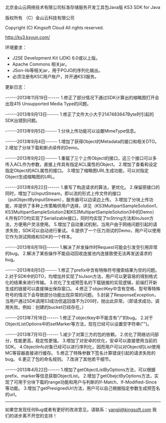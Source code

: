 北京金山云网络技术有限公司标准存储服务开发工具包Java版
KS3 SDK for Java

版权所有 （C）金山云科技有限公司

Copyright (C) Kingsoft Cloud
All rights reserved.

http://ks3.ksyun.com/

环境要求：
- J2SE Development Kit (JDK) 6.0或以上版。
- Apache Commons 相关jar。
- JSon-lib等相关jar，用于POJO的序列化输出。
- 必须注册有KSC用户账户，并开通KS3服务。


更新日志：

------2013年11月19日------
1.修正了部分情况下通过SDK计算出的缩略图打开会出现415 Unsupported Media Type的问题。

------2013年9月13日------
1.修正了文件大小大于2147483647Byte时引起的SDK出错到问题。

------2013年9月5日------
1.分块上传功能可以设置MimeType信息。

------2013年9月4日------
1.增加了获得Object的Metadata的接口和相关DTO。
2.增加了分块下载和断点续传的Demo。

------2013年9月2日------
1.重载了三个上传Object的接口，这三个接口可以多传入ACL作为参数，直接上传具有指定ACL属性的Object。
2.增加了查看和设定指定Object的ACL属性的接口。
3.增加了缩略图URL生成功能，可以对指定Object生成缩略图的URL。

------2013年8月22日------
1.重写了构造请求的算法，更优化。
2.保留原接口的同时，增加了以InputStream，即以流的形式上传文件的接口（putObjectByInputStream），服务器可以边读边上传。
3.增加了分块上传功能，并提供了多种上传策略供用户选择，详见（KS3MultipartSampleSolution1、KS3MultipartSampleSolution2和KS3MultipartSampleSolution3中的Demo）
4.所有DTO均实现了Serializable接口，同时均实现了toString方法和toJson方法，方便用户灵活使用。
5.增加了自动重试机制，当用户由于网络问题引起的请求失败，SDK可以自动进行重试。
6.提供了一个压力测试的Demo，用户可以使用它作为测试网络和SDK的一个样本。

------2013年8月19日------
1.解决了并发操作时Request可能会引发空引用异常的bug。
2.解决了某些操作不能自动回收连接池内连接致使无法再发送请求的bug。

------2013年8月5日------
1.修正了prefix中含有特殊符号搜索结果为空的问题。
2.对于SDK中的DTO，均增加并实现了toJson方法，用户可以更容易的得到格式化的结果来进行传输。
3.优化了生成预签名的下载链接的实现逻辑，前端打开新生成的链接可以直接弹出保存窗口。
4.修正了objectKey中含有空格、型号等特殊符号的情况下会导致部分功能出现异常的问题。
5.封装了ResponseException，当用户通过SDK调用S3成功但返回值不为200时，抛出此异常。（即请求成功，调用失败。例如：创建的bucket已经存在。）

------2013年7月18日------
1.修正了objectkey中不能含有"/"的bug。
2.对于ObjectListOptions中的setMarker等方法，现在已经可以设置空字符串("")。

------2013年7月10日------
1.减少了对第三方的包的依赖。
2.优化了网络访问部分，性能更高，稳定性更强。
3.增加了对安卓的优化，安卓可以直接使用当前的SDK。
4.ObjectInfo对象已经可以进行序列化，因而用户可以对Object的List使用MC等容器直接进行缓存。
5.修正了特殊参数下签名计算错误引起的请求失败的bug。
6.更正了包的命名规则。
7.改进了其他若干细节。

------2013年4月22日------
1.增加了getObjectListByOptions方法，可以根据prefix、marker等信息获取ObjectList。
2.增加了getObejctByOptions方法，实现了可用于分块下载的range功能和用户与判断的If-Match、If-Modified-Since等功能。
3.增加了getPresignedUrl方法，用户可以自己根据指定参数生成预签名的url。

----------------------------------------------------------
如果您发现任何Bug或者有更好的改进意见，请联系：yangji@kingsoft.com
我们的进步离不开您的支持！

